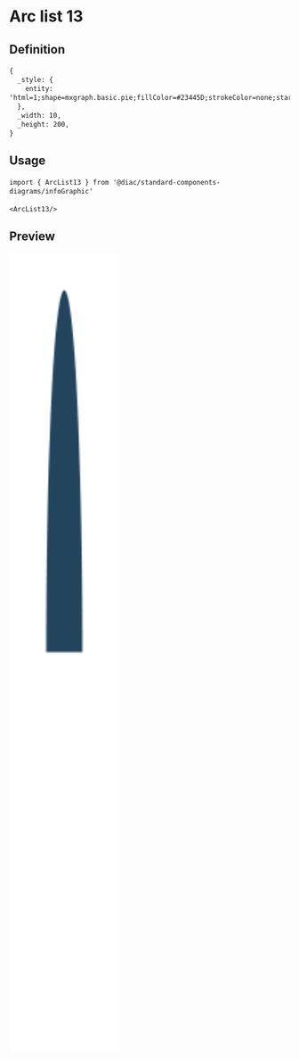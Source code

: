 # Arc list 13

## Definition

```
{
  _style: { 
    entity: 'html=1;shape=mxgraph.basic.pie;fillColor=#23445D;strokeColor=none;startAngle=0.75;endAngle=0.25;fontSize=16;fontColor=#FFFFFF;verticalAlign=top;spacingTop=8;fontStyle=1;',
  },
  _width: 10,
  _height: 200,
}
```

## Usage

```
import { ArcList13 } from '@diac/standard-components-diagrams/infoGraphic'

<ArcList13/>
```

## Preview

<img src="./arc-list-13.png" width="200"/>
